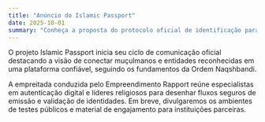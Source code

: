 ```yaml
---
title: "Anúncio do Islamic Passport"
date: 2025-10-01
summary: "Conheça a proposta do protocolo oficial de identificação para a comunidade islâmica."
---
```


O projeto Islamic Passport inicia seu ciclo de comunicação oficial destacando a visão de conectar muçulmanos e entidades reconhecidas em uma plataforma confiável, seguindo os fundamentos da Ordem Naqshbandi.

A empreitada conduzida pelo Empreendimento Rapport reúne especialistas em autenticação digital e líderes religiosos para desenhar fluxos seguros de emissão e validação de identidades. Em breve, divulgaremos os ambientes de testes públicos e material de engajamento para instituições parceiras.
